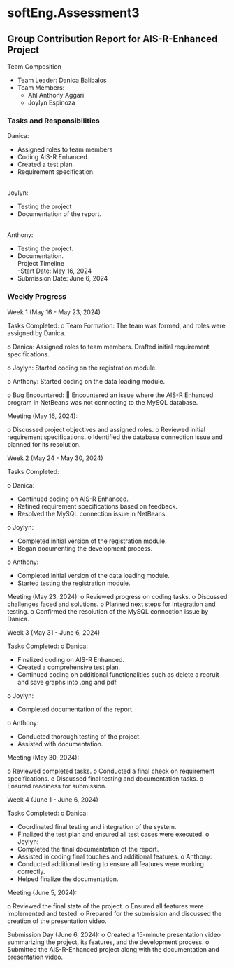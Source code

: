 # softEng.Assessment3  
## Group Contribution Report for AIS-R-Enhanced Project
Team Composition
- Team Leader: Danica Balibalos
- Team Members:
  - Ahl Anthony Aggari
  - Joylyn Espinoza
### Tasks and Responsibilities
Danica:
- Assigned roles to team members
- Coding AIS-R Enhanced.
- Created a test plan.
- Requirement specification.
  
<br>Joylyn: </br>
- Testing the project
- Documentation of the report.
  
<br>Anthony: </br>
- Testing the project.
- Documentation.
<br>Project Timeline</br>
-Start Date: May 16, 2024
- Submission Date: June 6, 2024

  
### Weekly Progress

Week 1 (May 16 - May 23, 2024)

Tasks Completed:
o Team Formation:
The team was formed, and roles were assigned by Danica.

o Danica:
Assigned roles to team members.
Drafted initial requirement specifications.

o Joylyn:
Started coding on the registration module.

o Anthony:
Started coding on the data loading module.

o Bug Encountered:
 Encountered an issue where the AIS-R Enhanced program in NetBeans
was not connecting to the MySQL database.

Meeting (May 16, 2024):

o Discussed project objectives and assigned roles.
o Reviewed initial requirement specifications.
o Identified the database connection issue and planned for its resolution.

Week 2 (May 24 - May 30, 2024)

Tasks Completed:

o Danica:
- Continued coding on AIS-R Enhanced.
- Refined requirement specifications based on feedback.
- Resolved the MySQL connection issue in NetBeans.
  
o Joylyn:
- Completed initial version of the registration module.
- Began documenting the development process.
  
o Anthony:
- Completed initial version of the data loading module.
- Started testing the registration module.

Meeting (May 23, 2024):
o Reviewed progress on coding tasks.
o Discussed challenges faced and solutions.
o Planned next steps for integration and testing.
o Confirmed the resolution of the MySQL connection issue by Danica.

Week 3 (May 31 - June 6, 2024)

Tasks Completed:
o Danica:
- Finalized coding on AIS-R Enhanced.
- Created a comprehensive test plan.
- Continued coding on additional functionalities such as delete a recruit and save graphs into .png and pdf.

o Joylyn:
- Completed documentation of the report.

o Anthony:
- Conducted thorough testing of the project.
- Assisted with documentation.


Meeting (May 30, 2024):

o Reviewed completed tasks.
o Conducted a final check on requirement specifications.
o Discussed final testing and documentation tasks.
o Ensured readiness for submission.

Week 4 (June 1 - June 6, 2024)

Tasks Completed:
o Danica:
- Coordinated final testing and integration of the system.
- Finalized the test plan and ensured all test cases were executed.
o Joylyn:
- Completed the final documentation of the report.
- Assisted in coding final touches and additional features.
o Anthony:
- Conducted additional testing to ensure all features were working
correctly.
- Helped finalize the documentation.

Meeting (June 5, 2024):

o Reviewed the final state of the project.
o Ensured all features were implemented and tested.
o Prepared for the submission and discussed the creation of the presentation video.

Submission Day (June 6, 2024):
o Created a 15-minute presentation video summarizing the project, its features,
and the development process.
o Submitted the AIS-R-Enhanced project along with the documentation and
presentation video.


